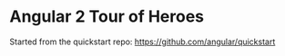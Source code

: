 # Angular 2 Tour of Heroes

Started from the quickstart repo: https://github.com/angular/quickstart
